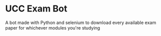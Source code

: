 # UCC Exam Bot
A bot made with Python and selenium to download every available exam paper for whichever modules you're studying
